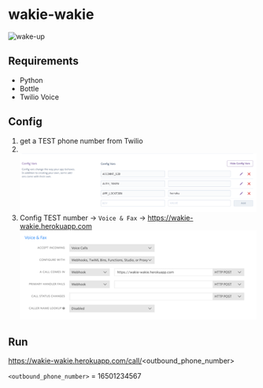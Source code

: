 # wakie-wakie

![wake-up](https://media.giphy.com/media/DorNejgFGiygE/giphy.gif)

## Requirements
+ Python
+ Bottle
+ Twilio Voice

## Config
1. get a TEST phone number from Twilio
2. <br/> ![config](config.png)
3. Config TEST number -> `Voice & Fax` -> https://wakie-wakie.herokuapp.com <br/> ![base_url](base_url.png)

## Run
https://wakie-wakie.herokuapp.com/call/<outbound_phone_number>

`<outbound_phone_number>` = 16501234567